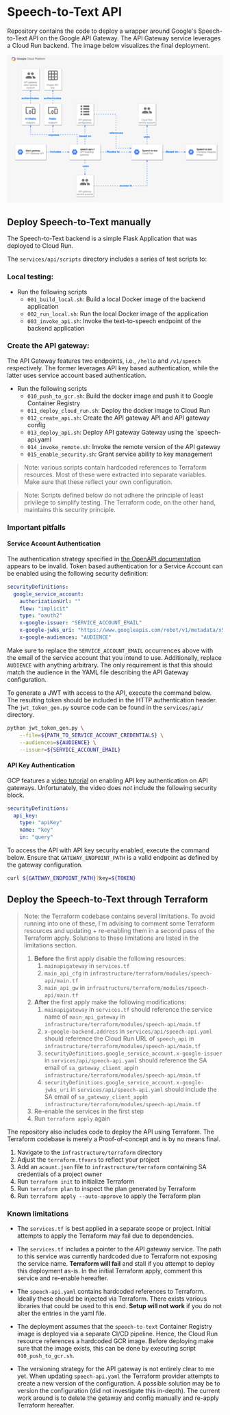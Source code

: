 # Speech-to-Text API

Repository contains the code to deploy a wrapper around Google's Speech-to-Text API on the Google API Gateway. The API Gateway
service leverages a Cloud Run backend. The image below visualizes the final deployment.

![alt text](https://github.com/LaurensVijnck/speech-api/blob/main/doc/speech-to-text.png?raw=true)

## Deploy Speech-to-Text manually

The Speech-to-Text backend is a simple Flask Application that was deployed to Cloud Run. 

The `services/api/scripts` directory includes a series of test scripts to:

### Local testing:

- Run the following scripts
    - `001_build_local.sh`: Build a local Docker image of the backend application
    - `002_run_local.sh`: Run the local Docker image of the application
    - `003_invoke_api.sh`: Invoke the text-to-speech endpoint of the backend application
    
### Create the API gateway:

The API Gateway features two endpoints, i.e., `/hello` and `/v1/speech` respectively. The former 
leverages API key based authentication, while the latter uses service account based authentication.

- Run the following scripts
    - `010_push_to_gcr.sh`: Build the docker image and push it to Google Container Registry
    - `011_deploy_cloud_run.sh`: Deploy the docker image to Cloud Run
    - `012_create_api.sh`: Create the API gateway API and API gateway config
    - `013_deploy_api.sh`: Deploy API gateway Gateway using the `speech-api.yaml
    - `014_invoke_remote.sh`: Invoke the remote version of the API gateway
    - `015_enable_security.sh`: Grant service ability to key management
    
> Note: various scripts contain hardcoded references to Terraform resources. Most of these
> were extracted into separate variables. Make sure that these reflect your own configuration.

> Note: Scripts defined below do not adhere the principle of least privilege to simplify testing. The
> Terraform code, on the other hand, maintains this security principle.

### Important pitfalls  

#### Service Account Authentication

The authentication strategy specified in [the OpenAPI documentation](https://cloud.google.com/endpoints/docs/openapi/authenticating-users-google-id) appears to be invalid. Token based authentication for a
Service Account can be enabled using the following security definition:

```yaml
securityDefinitions:
  google_service_account:
    authorizationUrl: ""
    flow: "implicit"
    type: "oauth2"
    x-google-issuer: "SERVICE_ACCOUNT_EMAIL"
    x-google-jwks_uri: "https://www.googleapis.com/robot/v1/metadata/x509/SERVICE_ACCOUNT_EMAIL"
    x-google-audiences: "AUDIENCE"
```

Make sure to replace the `SERVICE_ACCOUNT_EMAIL` occurrences above with the email of the service account that you intend to use. Additionally, replace `AUDIENCE` with anything arbitrary. The only requirement is that this should match the audience in
the YAML file describing the API Gateway configuration.

To generate a JWT with access to the API, execute the command below. The resulting token should be included in the HTTP authentication header. The `jwt_token_gen.py` source
code can be found in the `services/api/` directory.

```bash
python jwt_token_gen.py \
    --file=${PATH_TO_SERVICE_ACCOUNT_CREDENTIALS} \
    --audiences=${AUDIENCE} \
    --issuer=${SERVICE_ACCOUNT_EMAIL}
```

#### API Key Authentication

GCP features a [video tutorial](https://www.youtube.com/watch?v=MhZ99z6TsJA) on enabling API key authentication
on API gateways. Unfortunately, the video does _not_ include the following security block.

```yaml
securityDefinitions:
  api_key:
    type: "apiKey"
    name: "key"
    in: "query"
```

To access the API with API key security enabled, execute the command below. Ensure that `GATEWAY_ENDPOINT_PATH` is a valid endpoint
as defined by the gateway configuration.

```bash
curl ${GATEWAY_ENDPOINT_PATH}?key=${TOKEN}
```
    
## Deploy the Speech-to-Text through Terraform

> Note: the Terraform codebase contains several limitations. To avoid running into one of these, I'm advising to comment some Terraform resources
> and updating + re-enabling them in a second pass of the Terraform apply. Solutions to these limitations are listed in the limitations section.
> 
>   1. __Before__ the first apply disable the following resources:
>       1. `mainapigateway` in `services.tf`
>       1. `main_api_cfg` in `infrastructure/terraform/modules/speech-api/main.tf`
>       1. `main_api_gw` in `infrastructure/terraform/modules/speech-api/main.tf`
>   1. __After__ the first apply make the following modifications:
>       1. `mainapigateway` in `services.tf` should reference the service name of `main_api_gateway` in `infrastructure/terraform/modules/speech-api/main.tf`
>       1. `x-google-backend.address` in `services/api/speech-api.yaml` should reference the Cloud Run URL of `speech_api` in `infrastructure/terraform/modules/speech-api/main.tf`
>       1.  `securityDefinitions.google_service_account.x-google-issuer` in `services/api/speech-api.yaml` should reference the SA email of `sa_gateway_client_app`in `infrastructure/terraform/modules/speech-api/main.tf`
>       1.  `securityDefinitions.google_service_account.x-google-jwks_uri` in `services/api/speech-api.yaml` should include the SA email of `sa_gateway_client_app`in `infrastructure/terraform/modules/speech-api/main.tf`
>   1. Re-enable the services in the first step
>   1. Run `terraform apply` again
 
The repository also includes code to deploy the API using Terraform. The Terraform codebase
is merely a Proof-of-concept and is by no means final.

1. Navigate to the `infrastructure/terraform` directory
1. Adjust the `terraform.tfvars` to reflect your project
1. Add an `acount.json` file to `infrastructure/terraform` containing SA credentials of a project owner
1. Run `terraform init` to initialize Terraform
1. Run `terraform plan` to inspect the plan generated by Terraform
1. Run `terraform apply --auto-approve` to apply the Terraform plan

### Known limitations

- The `services.tf` is best applied in a separate scope or project. Initial attempts to apply the Terraform may fail due to dependencies.

- The `services.tf` includes a pointer to the API gateway service. The path to this service was currently hardcoded due to Terraform not exposing the service name. __Terraform will fail__ 
and stall if you attempt to deploy this deployment as-is. In the initial Terraform apply, comment this service and re-enable hereafter.

- The `speech-api.yaml` contains hardcoded references to Terraform. Ideally these should be injected via Terraform. 
There exists various libraries that could be used to this end. __Setup will not work__ if you do not alter the entries in the yaml file.

- The deployment assumes that the `speech-to-text` Container Registry image is deployed via 
a separate CI/CD pipeline. Hence, the Cloud Run resource references a hardcoded GCR image. Before deploying
make sure that the image exists, this can be done by executing script `010_push_to_gcr.sh`.

- The versioning strategy for the API gateway is not entirely clear to me yet. When updating `speech-api.yaml` the 
Terraform provider attempts to create a new version of the configuration. A possible solution may be 
to version the configuration (did not investigate this in-depth). The current work around is to delete the getaway and config
manually and re-apply Terraform hereafter.
 
 

